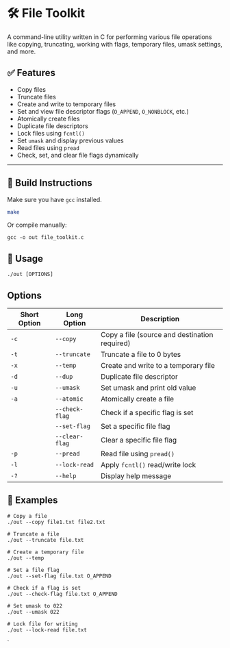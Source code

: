 # 🛠️ File Toolkit

A command-line utility written in C for performing various file operations like copying, truncating, working with flags, temporary files, umask settings, and more.

## ✅ Features

- Copy files
- Truncate files
- Create and write to temporary files
- Set and view file descriptor flags (`O_APPEND`, `O_NONBLOCK`, etc.)
- Atomically create files
- Duplicate file descriptors
- Lock files using `fcntl()`
- Set `umask` and display previous values
- Read files using `pread`
- Check, set, and clear file flags dynamically

---

## 🧰 Build Instructions

Make sure you have `gcc` installed.

```bash
make

```
Or compile manually:

``` 
gcc -o out file_toolkit.c
```
## 🚀 Usage

```
./out [OPTIONS]

```
## Options

| Short Option | Long Option     | Description                                 |
|--------------|------------------|---------------------------------------------|
| `-c`         | `--copy`         | Copy a file (source and destination required) |
| `-t`         | `--truncate`     | Truncate a file to 0 bytes                   |
| `-x`         | `--temp`         | Create and write to a temporary file         |
| `-d`         | `--dup`          | Duplicate file descriptor                    |
| `-u`         | `--umask`        | Set umask and print old value                |
| `-a`         | `--atomic`       | Atomically create a file                     |
|              | `--check-flag`   | Check if a specific flag is set              |
|              | `--set-flag`     | Set a specific file flag                     |
|              | `--clear-flag`   | Clear a specific file flag                   |
| `-p`         | `--pread`        | Read file using `pread()`                    |
| `-l`         | `--lock-read`    | Apply `fcntl()` read/write lock             |
| `-?`         | `--help`         | Display help message                         |

## 🔧 Examples
```
# Copy a file
./out --copy file1.txt file2.txt

# Truncate a file
./out --truncate file.txt

# Create a temporary file
./out --temp

# Set a file flag
./out --set-flag file.txt O_APPEND

# Check if a flag is set
./out --check-flag file.txt O_APPEND

# Set umask to 022
./out --umask 022

# Lock file for writing
./out --lock-read file.txt

```


`